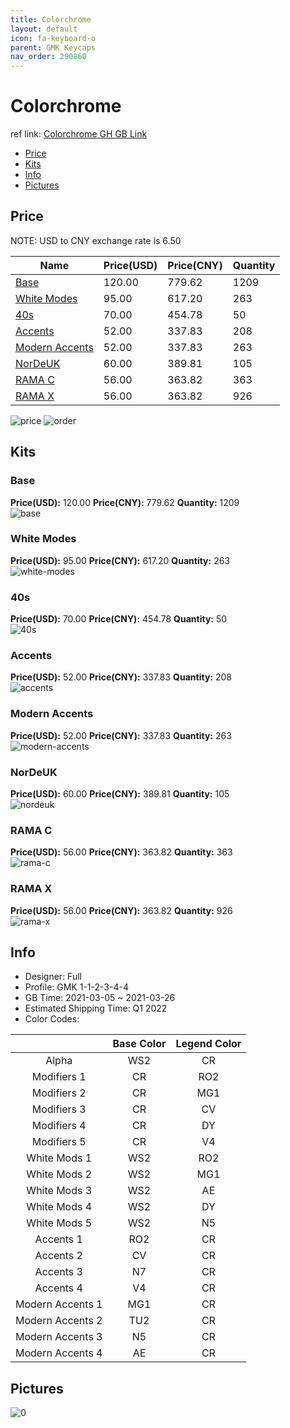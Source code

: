 ```yaml
---
title: Colorchrome 
layout: default
icon: fa-keyboard-o
parent: GMK Keycaps
nav_order: 290860
---
```


# Colorchrome 

ref link: [Colorchrome GH GB Link](https://geekhack.org/index.php?topic=111504.0)

* [Price](#price)
* [Kits](#kits)
* [Info](#info)
* [Pictures](#pictures)

## Price

NOTE: USD to CNY exchange rate is 6.50

| Name          | Price(USD)   |  Price(CNY) | Quantity |
| ------------- | ------------ |  ---------- | -------- |
|[Base](#base)|120.00|779.62|1209|
|[White Modes](#white-modes)|95.00|617.20|263|
|[40s](#40s)|70.00|454.78|50|
|[Accents](#accents)|52.00|337.83|208|
|[Modern Accents](#modern-accents)|52.00|337.83|263|
|[NorDeUK](#nordeuk)|60.00|389.81|105|
|[RAMA C](#rama-c)|56.00|363.82|363|
|[RAMA X](#rama-x)|56.00|363.82|926|

<img src="{{ 'assets/images/gmk-keycaps/Colorchrome/price.png' | relative_url }}" alt="price" class="image featured">
<img src="{{ 'assets/images/gmk-keycaps/Colorchrome/order.png' | relative_url }}" alt="order" class="image featured">

## Kits
### Base  
**Price(USD):** 120.00	**Price(CNY):** 779.62	**Quantity:** 1209  
<img src="{{ 'assets/images/gmk-keycaps/Colorchrome/kits_pics/base.jpg' | relative_url }}" alt="base" class="image featured">

### White Modes  
**Price(USD):** 95.00	**Price(CNY):** 617.20	**Quantity:** 263  
<img src="{{ 'assets/images/gmk-keycaps/Colorchrome/kits_pics/white-modes.jpg' | relative_url }}" alt="white-modes" class="image featured">

### 40s  
**Price(USD):** 70.00	**Price(CNY):** 454.78	**Quantity:** 50  
<img src="{{ 'assets/images/gmk-keycaps/Colorchrome/kits_pics/40s.jpg' | relative_url }}" alt="40s" class="image featured">

### Accents  
**Price(USD):** 52.00	**Price(CNY):** 337.83	**Quantity:** 208  
<img src="{{ 'assets/images/gmk-keycaps/Colorchrome/kits_pics/accents.jpg' | relative_url }}" alt="accents" class="image featured">

### Modern Accents  
**Price(USD):** 52.00	**Price(CNY):** 337.83	**Quantity:** 263  
<img src="{{ 'assets/images/gmk-keycaps/Colorchrome/kits_pics/modern-accents.jpg' | relative_url }}" alt="modern-accents" class="image featured">

### NorDeUK  
**Price(USD):** 60.00	**Price(CNY):** 389.81	**Quantity:** 105  
<img src="{{ 'assets/images/gmk-keycaps/Colorchrome/kits_pics/nordeuk.jpg' | relative_url }}" alt="nordeuk" class="image featured">

### RAMA C  
**Price(USD):** 56.00	**Price(CNY):** 363.82	**Quantity:** 363  
<img src="{{ 'assets/images/gmk-keycaps/Colorchrome/kits_pics/rama-c.png' | relative_url }}" alt="rama-c" class="image featured">

### RAMA X  
**Price(USD):** 56.00	**Price(CNY):** 363.82	**Quantity:** 926  
<img src="{{ 'assets/images/gmk-keycaps/Colorchrome/kits_pics/rama-x.png' | relative_url }}" alt="rama-x" class="image featured">

## Info
* Designer: Full  
* Profile: GMK 1-1-2-3-4-4  
* GB Time: 2021-03-05 ~ 2021-03-26  
* Estimated Shipping Time: Q1 2022  
* Color Codes:  

| |Base Color     | Legend Color
| :-------------: | :-------------: | :------------:
|Alpha|WS2|CR
|Modifiers 1|CR|RO2
|Modifiers 2|CR|MG1
|Modifiers 3|CR|CV
|Modifiers 4|CR|DY
|Modifiers 5|CR|V4
|White Mods 1|WS2|RO2
|White Mods 2|WS2|MG1
|White Mods 3|WS2|AE
|White Mods 4|WS2|DY
|White Mods 5|WS2|N5
|Accents 1|RO2|CR
|Accents 2|CV|CR
|Accents 3|N7|CR
|Accents 4|V4|CR
|Modern Accents 1|MG1|CR
|Modern Accents 2|TU2|CR
|Modern Accents 3|N5|CR
|Modern Accents 4|AE|CR


## Pictures  
<img src="{{ 'assets/images/gmk-keycaps/Colorchrome/rendering_pics/0.png' | relative_url }}" alt="0" class="image featured">
